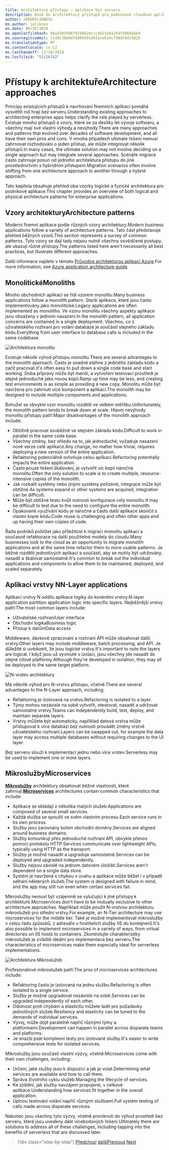 ```yaml
---
title: Architektura přístupy – aplikace bez serveru
description: Úvod do architektury přístupů pro podnikové cloudové aplikace, z N-vrstvou architekturu v Azure k bez serveru.
author: JEREMYLIKNESS
ms.author: jeliknes
ms.date: 06/26/2018
ms.openlocfilehash: 04ad383586f974bb2dccc4623a9a254f5668dab4
ms.sourcegitcommit: ccd8c36b0d74d99291d41aceb14cf98d74dc9d2b
ms.translationtype: MT
ms.contentlocale: cs-CZ
ms.lasthandoff: 12/10/2018
ms.locfileid: "53126742"
---
```

# <a name="architecture-approaches"></a><span data-ttu-id="d20a4-103">Přístupy k architektuře</span><span class="sxs-lookup"><span data-stu-id="d20a4-103">Architecture approaches</span></span>

<span data-ttu-id="d20a4-104">Principy existujících přístupů k navrhování firemních aplikací pomáhá vysvětlit roli hrají bez serveru.</span><span class="sxs-lookup"><span data-stu-id="d20a4-104">Understanding existing approaches to architecting enterprise apps helps clarify the role played by serverless.</span></span> <span data-ttu-id="d20a4-105">Existuje mnoho přístupů a vzory, které se za desítky let vývoje softwaru, a všechny mají své vlastní výhody a nevýhody.</span><span class="sxs-lookup"><span data-stu-id="d20a4-105">There are many approaches and patterns that evolved over decades of software development, and all have their own pros and cons.</span></span> <span data-ttu-id="d20a4-106">V mnoha případech ultimate řešení nemusí zahrnovat rozhodování o jeden přístup, ale může integrovat několik přístupů.</span><span class="sxs-lookup"><span data-stu-id="d20a4-106">In many cases, the ultimate solution may not involve deciding on a single approach but may integrate several approaches.</span></span> <span data-ttu-id="d20a4-107">Scénáře migrace často zahrnuje posun od jednoho architektura přístupu do jiné prostřednictvím s hybridním přístupem.</span><span class="sxs-lookup"><span data-stu-id="d20a4-107">Migration scenarios often involve shifting from one architecture approach to another through a hybrid approach.</span></span>

<span data-ttu-id="d20a4-108">Tato kapitola obsahuje přehled oba vzorky logické a fyzické architektura pro podnikové aplikace.</span><span class="sxs-lookup"><span data-stu-id="d20a4-108">This chapter provides an overview of both logical and physical architecture patterns for enterprise applications.</span></span>

## <a name="architecture-patterns"></a><span data-ttu-id="d20a4-109">Vzory architektury</span><span class="sxs-lookup"><span data-stu-id="d20a4-109">Architecture patterns</span></span>

<span data-ttu-id="d20a4-110">Moderní firemní aplikace podle různých vzory architektury.</span><span class="sxs-lookup"><span data-stu-id="d20a4-110">Modern business applications follow a variety of architecture patterns.</span></span> <span data-ttu-id="d20a4-111">Tato část představuje přehled běžných vzorů.</span><span class="sxs-lookup"><span data-stu-id="d20a4-111">This section represents a survey of common patterns.</span></span> <span data-ttu-id="d20a4-112">Tyto vzory se dají tady nejsou nutně všechny osvědčené postupy, ale ukazují různé přístupy.</span><span class="sxs-lookup"><span data-stu-id="d20a4-112">The patterns listed here aren't necessarily all best practices, but illustrate different approaches.</span></span>

<span data-ttu-id="d20a4-113">Další informace najdete v tématu [Průvodce architekturou aplikací Azure](https://docs.microsoft.com/azure/architecture/guide/).</span><span class="sxs-lookup"><span data-stu-id="d20a4-113">For more information, see [Azure application architecture guide](https://docs.microsoft.com/azure/architecture/guide/).</span></span>

## <a name="monoliths"></a><span data-ttu-id="d20a4-114">Monolitické</span><span class="sxs-lookup"><span data-stu-id="d20a4-114">Monoliths</span></span>

<span data-ttu-id="d20a4-115">Mnoho obchodních aplikací se řídí vzorem monolitu.</span><span class="sxs-lookup"><span data-stu-id="d20a4-115">Many business applications follow a monolith pattern.</span></span> <span data-ttu-id="d20a4-116">Starší aplikace, které jsou často implementovány jako monolitické.</span><span class="sxs-lookup"><span data-stu-id="d20a4-116">Legacy applications are often implemented as monoliths.</span></span> <span data-ttu-id="d20a4-117">Ve vzoru monolitu všechny aspekty aplikace jsou obsaženy v jednom nasazení.</span><span class="sxs-lookup"><span data-stu-id="d20a4-117">In the monolith pattern, all application concerns are contained in a single deployment.</span></span> <span data-ttu-id="d20a4-118">Všechno, co z uživatelského rozhraní pro volání databáze je součástí stejného základu kódu.</span><span class="sxs-lookup"><span data-stu-id="d20a4-118">Everything from user interface to database calls is included in the same codebase.</span></span>

![Architektura monolitu](./media/monolith-architecture.png)

<span data-ttu-id="d20a4-120">Existuje několik výhod přístupu monolitu.</span><span class="sxs-lookup"><span data-stu-id="d20a4-120">There are several advantages to the monolith approach.</span></span> <span data-ttu-id="d20a4-121">Často je snadné stáhne z jediného základu kódu a začít pracovat.</span><span class="sxs-lookup"><span data-stu-id="d20a4-121">It's often easy to pull down a single code base and start working.</span></span> <span data-ttu-id="d20a4-122">Doba přípravy může být menší, a vytvoření testovací prostředí je stejně jednoduché jako novou kopii.</span><span class="sxs-lookup"><span data-stu-id="d20a4-122">Ramp up time may be less, and creating test environments is as simple as providing a new copy.</span></span> <span data-ttu-id="d20a4-123">Monolitu může být navržena pro zahrnutí více komponent a aplikací.</span><span class="sxs-lookup"><span data-stu-id="d20a4-123">The monolith may be designed to include multiple components and applications.</span></span>

<span data-ttu-id="d20a4-124">Bohužel se obvykle vzor monolitu rozdělit ve velkém měřítku.</span><span class="sxs-lookup"><span data-stu-id="d20a4-124">Unfortunately, the monolith pattern tends to break down at scale.</span></span> <span data-ttu-id="d20a4-125">Hlavní nevýhody monolitu přístupu patří:</span><span class="sxs-lookup"><span data-stu-id="d20a4-125">Major disadvantages of the monolith approach include:</span></span>

* <span data-ttu-id="d20a4-126">Obtížně pracovat souběžně ve stejném základu kódu.</span><span class="sxs-lookup"><span data-stu-id="d20a4-126">Difficult to work in parallel in the same code base.</span></span>
* <span data-ttu-id="d20a4-127">Všechny změny, bez ohledu na to, jak jednoduché, vyžaduje nasazení nové verze celé aplikace.</span><span class="sxs-lookup"><span data-stu-id="d20a4-127">Any change, no matter how trivial, requires deploying a new version of the entire application.</span></span>
* <span data-ttu-id="d20a4-128">Refaktoring potenciálně ovlivňuje celou aplikaci.</span><span class="sxs-lookup"><span data-stu-id="d20a4-128">Refactoring potentially impacts the entire application.</span></span>
* <span data-ttu-id="d20a4-129">Často pouze řešení škálování, je vytvořit víc kopií náročná monolitu.</span><span class="sxs-lookup"><span data-stu-id="d20a4-129">Often the only solution to scale is to create multiple, resource-intensive copies of the monolith.</span></span>
* <span data-ttu-id="d20a4-130">Jak rozbalit systémy nebo jinými systémy pořízené, integrace může být obtížné.</span><span class="sxs-lookup"><span data-stu-id="d20a4-130">As systems expand or other systems are acquired, integration can be difficult.</span></span>
* <span data-ttu-id="d20a4-131">Může být obtížné testu kvůli nutnosti konfigurace celý monolitu.</span><span class="sxs-lookup"><span data-stu-id="d20a4-131">It may be difficult to test due to the need to configure the entire monolith.</span></span>
* <span data-ttu-id="d20a4-132">Opakované využívání kódu je náročné a často další aplikace skončit s vlastní kopie kódu.</span><span class="sxs-lookup"><span data-stu-id="d20a4-132">Code reuse is challenging and often other apps end up having their own copies of code.</span></span>

<span data-ttu-id="d20a4-133">Řada podniků pohlížet jako příležitost k migraci monolitu aplikací a současně refaktorace na další použitelné modely do cloudu.</span><span class="sxs-lookup"><span data-stu-id="d20a4-133">Many businesses look to the cloud as an opportunity to migrate monolith applications and at the same time refactor them to more usable patterns.</span></span> <span data-ttu-id="d20a4-134">Je běžné rozdělit jednotlivých aplikací a součástí, aby se mohly být udržovány, nasadit a škálovat samostatně.</span><span class="sxs-lookup"><span data-stu-id="d20a4-134">It's common to break out the individual applications and components to allow them to be maintained, deployed, and scaled separately.</span></span>

## <a name="n-layer-applications"></a><span data-ttu-id="d20a4-135">Aplikací vrstvy N</span><span class="sxs-lookup"><span data-stu-id="d20a4-135">N-Layer applications</span></span>

<span data-ttu-id="d20a4-136">Aplikací vrstvy N oddílu aplikace logiky do konkrétní vrstvy.</span><span class="sxs-lookup"><span data-stu-id="d20a4-136">N-layer application partition application logic into specific layers.</span></span> <span data-ttu-id="d20a4-137">Nejběžnější vrstvy patří:</span><span class="sxs-lookup"><span data-stu-id="d20a4-137">The most common layers include:</span></span>

* <span data-ttu-id="d20a4-138">Uživatelské rozhraní</span><span class="sxs-lookup"><span data-stu-id="d20a4-138">User interface</span></span>
* <span data-ttu-id="d20a4-139">Obchodní logika</span><span class="sxs-lookup"><span data-stu-id="d20a4-139">Business logic</span></span>
* <span data-ttu-id="d20a4-140">Přístup k datům</span><span class="sxs-lookup"><span data-stu-id="d20a4-140">Data access</span></span>

<span data-ttu-id="d20a4-141">Middleware, dávkové zpracování a rozhraní API může obsahovat další vrstvy.</span><span class="sxs-lookup"><span data-stu-id="d20a4-141">Other layers may include middleware, batch processing, and API.</span></span> <span data-ttu-id="d20a4-142">Je důležité si uvědomit, že jsou logické vrstvy.</span><span class="sxs-lookup"><span data-stu-id="d20a4-142">It's important to note the layers are logical.</span></span> <span data-ttu-id="d20a4-143">I když jsou už vyvinuté v izolaci, jsou všechny jde nasadit do stejné cílové platformy.</span><span class="sxs-lookup"><span data-stu-id="d20a4-143">Although they're developed in isolation, they may all be deployed to the same target platform.</span></span>

![N-vrstev architektury](./media/n-layer-architecture.png)

<span data-ttu-id="d20a4-145">Má několik výhod pro N-vrstvu přístupu, včetně:</span><span class="sxs-lookup"><span data-stu-id="d20a4-145">There are several advantages to the N-Layer approach, including:</span></span>

* <span data-ttu-id="d20a4-146">Refaktoring je izolovaná na vrstvu.</span><span class="sxs-lookup"><span data-stu-id="d20a4-146">Refactoring is isolated to a layer.</span></span>
* <span data-ttu-id="d20a4-147">Týmy mohou nezávisle na sobě vytvořit, otestovat, nasadit a udržovat samostatné vrstvy.</span><span class="sxs-lookup"><span data-stu-id="d20a4-147">Teams can independently build, test, deploy, and maintain separate layers.</span></span>
* <span data-ttu-id="d20a4-148">Vrstvy můžete být automaticky, například datová vrstva může přistupovat k více databází bez nutnosti provádět změny vrstvě uživatelského rozhraní.</span><span class="sxs-lookup"><span data-stu-id="d20a4-148">Layers can be swapped out, for example the data layer may access multiple databases without requiring changes to the UI layer.</span></span>

<span data-ttu-id="d20a4-149">Bez serveru slouží k implementaci jednu nebo více vrstev.</span><span class="sxs-lookup"><span data-stu-id="d20a4-149">Serverless may be used to implement one or more layers.</span></span>

## <a name="microservices"></a><span data-ttu-id="d20a4-150">Mikroslužby</span><span class="sxs-lookup"><span data-stu-id="d20a4-150">Microservices</span></span>

<span data-ttu-id="d20a4-151">**[Mikroslužby](https://docs.microsoft.com/azure/architecture/guide/architecture-styles/microservices)**  architektury obsahovat běžné vlastnosti, které zahrnují:</span><span class="sxs-lookup"><span data-stu-id="d20a4-151">**[Microservices](https://docs.microsoft.com/azure/architecture/guide/architecture-styles/microservices)** architectures contain common characteristics that include:</span></span>

* <span data-ttu-id="d20a4-152">Aplikace se skládají z několika malých služeb.</span><span class="sxs-lookup"><span data-stu-id="d20a4-152">Applications are composed of several small services.</span></span>
* <span data-ttu-id="d20a4-153">Každá služba se spouští ve svém vlastním procesu.</span><span class="sxs-lookup"><span data-stu-id="d20a4-153">Each service runs in its own process.</span></span>
* <span data-ttu-id="d20a4-154">Služby jsou zarovnány kolem obchodní domény.</span><span class="sxs-lookup"><span data-stu-id="d20a4-154">Services are aligned around business domains.</span></span>
* <span data-ttu-id="d20a4-155">Služby komunikují přes jednoduché rozhraní API, obvykle přenos pomocí protokolu HTTP.</span><span class="sxs-lookup"><span data-stu-id="d20a4-155">Services communicate over lightweight APIs, typically using HTTP as the transport.</span></span>
* <span data-ttu-id="d20a4-156">Služby je možné nasadit a upgraduje samostatně.</span><span class="sxs-lookup"><span data-stu-id="d20a4-156">Services can be deployed and upgraded independently.</span></span>
* <span data-ttu-id="d20a4-157">Služby nejsou závislé na jednom datovém úložišti.</span><span class="sxs-lookup"><span data-stu-id="d20a4-157">Services aren't dependent on a single data store.</span></span>
* <span data-ttu-id="d20a4-158">Systém je navržená s chybou v úvahu a aplikace může běžet i v případě selhání některých služeb.</span><span class="sxs-lookup"><span data-stu-id="d20a4-158">The system is designed with failure in mind, and the app may still run even when certain services fail.</span></span>

<span data-ttu-id="d20a4-159">Mikroslužby nemusí být vzájemně se vylučující k jiné přístupy k architektuře.</span><span class="sxs-lookup"><span data-stu-id="d20a4-159">Microservices don't have to be mutually exclusive to other architecture approaches.</span></span> <span data-ttu-id="d20a4-160">Například může použít N-vrstvou architekturu mikroslužeb pro střední vrstvy.</span><span class="sxs-lookup"><span data-stu-id="d20a4-160">For example, an N-Tier architecture may use microservices for the middle tier.</span></span> <span data-ttu-id="d20a4-161">Také je možné implementovat mikroslužby v celou řadu způsobů, z adresáře v hostitelích služby IIS do kontejnerů.</span><span class="sxs-lookup"><span data-stu-id="d20a4-161">It's also possible to implement microservices in a variety of ways, from virtual directories on IIS hosts to containers.</span></span> <span data-ttu-id="d20a4-162">Zkontrolujte charakteristiky mikroslužeb je zvláště ideální pro implementace bez serveru.</span><span class="sxs-lookup"><span data-stu-id="d20a4-162">The characteristics of microservices make them especially ideal for serverless implementations.</span></span>

![Architektura Mikroslužeb](./media/microservices-architecture.png)

<span data-ttu-id="d20a4-164">Profesionálové mikroslužeb patří:</span><span class="sxs-lookup"><span data-stu-id="d20a4-164">The pros of microservices architectures include:</span></span>

* <span data-ttu-id="d20a4-165">Refaktoring často je izolovaná na jednu službu.</span><span class="sxs-lookup"><span data-stu-id="d20a4-165">Refactoring is often isolated to a single service.</span></span>
* <span data-ttu-id="d20a4-166">Služby je možné upgradovat nezávisle na sobě.</span><span class="sxs-lookup"><span data-stu-id="d20a4-166">Services can be upgraded independently of each other.</span></span>
* <span data-ttu-id="d20a4-167">Odolnost proti chybám a elasticitu můžete ladit pro požadavky jednotlivých služeb.</span><span class="sxs-lookup"><span data-stu-id="d20a4-167">Resiliency and elasticity can be tuned to the demands of individual services.</span></span>
* <span data-ttu-id="d20a4-168">Vývoj, může dojít paralelně napříč různými týmy a platformami.</span><span class="sxs-lookup"><span data-stu-id="d20a4-168">Development can happen in parallel across disparate teams and platforms.</span></span>
* <span data-ttu-id="d20a4-169">Je snazší psát komplexní testy pro izolované služby.</span><span class="sxs-lookup"><span data-stu-id="d20a4-169">It's easier to write comprehensive tests for isolated services.</span></span>

<span data-ttu-id="d20a4-170">Mikroslužby jsou součástí vlastní výzvy, včetně:</span><span class="sxs-lookup"><span data-stu-id="d20a4-170">Microservices come with their own challenges, including:</span></span>

* <span data-ttu-id="d20a4-171">Určení, jaké služby jsou k dispozici a jak je volat.</span><span class="sxs-lookup"><span data-stu-id="d20a4-171">Determining what services are available and how to call them.</span></span>
* <span data-ttu-id="d20a4-172">Správa životního cyklu služeb.</span><span class="sxs-lookup"><span data-stu-id="d20a4-172">Managing the lifecycle of services.</span></span>
* <span data-ttu-id="d20a4-173">Ke zjištění, jak služby navzájem propojené, v celkové aplikace.</span><span class="sxs-lookup"><span data-stu-id="d20a4-173">Understanding how services fit together in the overall application.</span></span>
* <span data-ttu-id="d20a4-174">Úplnou testování volání napříč různými službami.</span><span class="sxs-lookup"><span data-stu-id="d20a4-174">Full system testing of calls made across disparate services.</span></span>

<span data-ttu-id="d20a4-175">Nakonec jsou všechny tyto výzvy, včetně proniknutí do výhod prostředí bez serveru, které jsou uvedeny dále vícebodových řešení.</span><span class="sxs-lookup"><span data-stu-id="d20a4-175">Ultimately there are solutions to address all of these challenges, including tapping into the benefits of serverless that are discussed later.</span></span>

>[!div class="step-by-step"]
><span data-ttu-id="d20a4-176">[Předchozí](index.md)
>[další](architecture-deployment-approaches.md)</span><span class="sxs-lookup"><span data-stu-id="d20a4-176">[Previous](index.md)
[Next](architecture-deployment-approaches.md)</span></span>